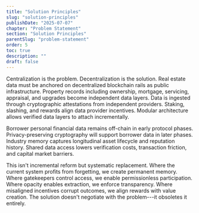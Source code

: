 ```yaml
---
title: "Solution Principles"
slug: "solution-principles"
publishDate: "2025-07-07"
chapter: "Problem Statement"
section: "Solution Principles"
parentSlug: "problem-statement"
order: 5
toc: true
description: ""
draft: false
---
```


Centralization is the problem. Decentralization is the solution. Real estate data must be anchored on decentralized
blockchain rails as public infrastructure. Property records including ownership, mortgage, servicing, appraisal, and
upgrades become independent data layers. Data is ingested through cryptographic attestations from independent providers.
Staking, slashing, and rewards align data provider incentives. Modular architecture allows verified data layers to
attach incrementally.

Borrower personal financial data remains off-chain in early protocol phases. Privacy-preserving cryptography will
support borrower data in later phases. Industry memory captures longitudinal asset lifecycle and reputation history.
Shared data access lowers verification costs, transaction friction, and capital market barriers.

This isn't incremental reform but systematic replacement. Where the current system profits from forgetting, we create
permanent memory. Where gatekeepers control access, we enable permissionless participation. Where opacity enables
extraction, we enforce transparency. Where misaligned incentives corrupt outcomes, we align rewards with value creation.
The solution doesn't negotiate with the problem---it obsoletes it entirely.
